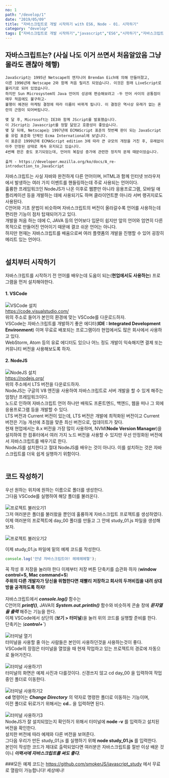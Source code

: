 ```yaml
---
no: 1
path: "/develop/1"
date: "2019/05/09"
title: "자바스크립트로 개발 시작하기 with ES6, Node - 01. 시작하기"
category: "develop"
tags: ["자바스크립트로 개발 시작하기","javascript","ES6","시작하기","자바스크립트 환경설정"]
---
```

## 자바스크립트는? (사실 나도 이거 쓰면서 처음알았음 그냥 몰라도 괜찮아 헤헿)
~~~
JavaScript는 1995년 Netscape의 엔지니어 Brendan Eich에 의해 만들어졌고,
이른 1996년에 Netscape 2와 함께 처음 릴리즈 되었습니다. 이것은 원래 LiveScript로 불리기로 되어 있었습니다.
하지만 Sun Microsystem의 Java 언어의 성공에 편승해보려고 -두 언어 사이의 공통점이 매우 적음에도 불구하고-
불행이 예견된 마케팅 결정에 따라 이름이 바뀌게 됩니다. 이 결정은 역사상 유래가 없는 혼란의 근원이 되어버립니다.

몇 달 후, Microsoft는 IE3와 함께 JScript를 발표했습니다.
이 JScript는 Javascript를 정말 닮았고 호환성이 좋았습니다.
몇 달 뒤에, Netscape는 1997년에 ECMAScript 표준의 첫번째 판이 되는 JavaScript를 유럽 표준화 단체인 Ecma International에 보냅니다.
이 표준은 1999년에 ECMAScript edition 3에 따라 큰 규모의 개정을 거친 후, 유례없이 아주 안정된 상태로 계속 유지되고 있습니다.
4번째 판은 중도 포기되었는데, 언어의 복잡성 증가에 관련한 정치적 문제 때문이었습니다.

출처 - https://developer.mozilla.org/ko/docs/A_re-introduction_to_JavaScript
~~~

자바스크립트는 사실 자바와 완전하게 다른 언어이며, HTML과 함께 인터넷 브라우저에서 발생하는 여러 가지 이벤트를 핸들링하는데 주로 사용되는 언어이다.\
훌륭한 프레임워크인 NodeJS가 나온 이후로 웹뿐만 아니라 응용프로그램, 모바일 애플리케이션 등을 개발하는 데에 사용되기도 하며 클라이언트뿐 아니라 서버 랭귀지로도 사용된다.\
C언어와 기초 문법이 비슷하며 자바스크립트의 버전이 올라갈수록 언어를 사용하는데 편리한 기능이 점차 탑재되어가고 있다.\
개발을 처음 하는 데에 C, JAVA 등의 언어보다 입문이 쉽지만 앞의 언어와 엄연히 다른 목적으로 만들어진 언어이기 때문에 결코 쉬운 언어는 아니다.\
하지만 현재는 자바스크립트를 배움으로써 여러 플랫폼의 개발을 진행할 수 있어 굉장히 메리트 있는 언어다.\
<br/>

## 설치부터 시작하기
자바스크립트를 시작하기 전 언어를 배우는데 도움이 되는(**현업에서도 사용하는**) 프로그램을 먼저 설치해야한다.

#### 1. VSCode
![VSCode 설치](./img-vscode-install.png "vscode-install")
<br/>
https://code.visualstudio.com/ \
위의 주소로 들어가 본인의 환경에 맞는 VSCode를 다운로드하자.\
VSCode는 자바스크립트를 개발하기 좋은 에디터(**IDE : Integrated Development Environment**) 이며 무료로 배포되는 프로그램이라 현업에서도 많은 회사에서 사용하고 있다.\
WebStorm, Atom 등의 유료 에디터도 있으나 어느 정도 개발이 익숙해지면 결제 또는 커뮤니티 버전을 사용해보도록 하자.

#### 2. NodeJS
![NodeJS 설치](./img-nodejs-install.png "nodejs-install")
<br/>
https://nodejs.org/ \
위의 주소에서 LTS 버전을 다운로드하자. \
NodeJS는 구글의 V8 엔진을 사용하여 자바스크립트로 서버 개발을 할 수 있게 해주는 엄청난 프레임워크이다. \
노드로 인하여 자바스크립트 언어 하나만 배워도 프론트엔드, 백엔드, 웹을 떠나 그 외에 응용프로그램 등을 개발할 수 있다. \
LTS 버전과 Current 버전이 있는데, LTS 버전은 개발에 최적화된 버전이고 Current 버전은 기능 개선에 초점을 맞춘 최신 버전으로, 업데이트가 잦다. \
현재 현업에서는 8.x 버전을 가장 많이 사용하며, NVM(**Node Version Manager**)을 설치하여 한 컴퓨터에서 여러 가지 노드 버전을 사용할 수 있지만 우선 안정화된 버전에서 자바스크립트를 배우기로 한다. \
NodeJS를 설치한다고 절대 NodeJS를 배우는 것이 아니다. 이를 설치하는 것은 자바스크립트를 더욱 쉽게 실행하기 위함이다. \
<br/>

## 코드 작성하기
우선 원하는 위치에 원하는 이름으로 폴더를 생성한다. \
그다음 VSCode를 실행하여 해당 폴더를 불러온다. \
<br/>
![프로젝트 불러오기1](./img-create-project-1.png "create-project-1")
<br/>
그저 여러분은 폴더를 불러왔을 뿐인데 훌륭하게 자바스크립트 프로젝트를 생성하였다. \
이제 여러분의 프로젝트에 day\_00 폴더를 만들고 그 안에 study\_01.js 파일을 생성해보자. \
<br/>
![프로젝트 불러오기2](./img-create-project-2.png "create-project-2")
<br/>

이제 study\_01.js 파일에 밑의 예제 코드를 작성한다.
~~~js
console.log('안녕 자바스크립트야! 헤헤헤헤헿');
~~~
꼭 작성 후 저장을 눌러야 한다 이제부터 저장 버튼 단축키를 습관화 하자 (**window control+S, Mac command+S**) \
**주위의 다른 개발자가 당신을 위협한다면 재빨리 저장하고 회사의 두꺼비집을 내려 상대방을 공격하도록 하자!** \
<br/>
자바스크립트에서 ***console.log()*** 함수는 \
C언어의 ***printf()***, JAVA의 ***System.out.println()*** 함수와 비슷하게 콘솔 창에 ***문자열을 출력*** 해주는 기능을 한다. \
이제 VSCode에서 상단의 (**보기 > 터미널**)을 눌러 위의 코드를 실행할 준비를 한다. \
단축키는 (***control+`***) \
<br/>
![터미널 열기](./img-show-terminal.png "show-terminal")
<br/>
터미널을 사용할 줄 아는 사람들은 본인이 사용하던것을 사용하는것이 좋다. \
VSCode의 장점은 터미널을 열었을 때 현재 작업하고 있는 프로젝트의 경로에 자동으로 들어가진다. \
<br/>
![터미널 사용하기1](./img-use-terminal-1.png "use-terminal-1")
<br/>
터미널의 화면은 예제 사진과 다를것이다. 신경쓰지 않고 cd day\_00 을 입력하여 작업중인 폴더로 이동한다. \
<br/>
![터미널 사용하기2](./img-use-terminal-2.png "use-terminal-2")
<br/>
**cd** 명령어는 ***Change Directory*** 의 약자로 명령한 폴더로 이동하는 기능이며, \
이전 폴더로 뒤로가기 위해서는 **cd..** 을 입력하면 된다. \
<br/>
![터미널 사용하기3](./img-use-terminal-3.png "use-terminal-3")
<br/>
NodeJS가 잘 설치되었는지 확인하기 위해서 터미널에 **node -v** 를 입력하고 설치된 버전을 확인한다. \
설치한 버전에 따라 예제와 다른 버전을 보여준다. \
그다음 우리가 만든 study\_01.js 를 실행하기 위해 **node study\_01.js** 를 입력한다. \
본인이 작성한 코드가 제대로 출력되었다면 여러분은 자바스크립트를 절반 이상 배운 것이니 ***이력서에 자바스크립트를 써도 좋다.***

###모든 예제 코드는 https://github.com/smokerJS/javascript_study 에서 무료로 열람이 가능합니다! 세상에나!